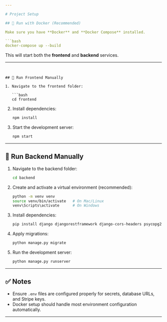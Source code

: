 ```yaml
---

# Project Setup

## 🔹 Run with Docker (Recommended)

Make sure you have **Docker** and **Docker Compose** installed.

```bash
docker-compose up --build
```

This will start both the **frontend** and **backend** services.

---
```


## 🔹 Run Frontend Manually

1. Navigate to the frontend folder:

   ```bash
   cd frontend
   ```
2. Install dependencies:

   ```bash
   npm install
   ```
3. Start the development server:

   ```bash
   npm start
   ```

---

## 🔹 Run Backend Manually

1. Navigate to the backend folder:

   ```bash
   cd backend
   ```
2. Create and activate a virtual environment (recommended):

   ```bash
   python -m venv venv
   source venv/bin/activate   # On Mac/Linux
   venv\Scripts\activate      # On Windows
   ```
3. Install dependencies:

   ```bash
   pip install django djangorestframework django-cors-headers psycopg2-binary pillow stripe channels reportlab django-environ dj-database-url
   ```
4. Apply migrations:

   ```bash
   python manage.py migrate
   ```
5. Run the development server:

   ```bash
   python manage.py runserver
   ```

---

## ✅ Notes

* Ensure `.env` files are configured properly for secrets, database URLs, and Stripe keys.
* Docker setup should handle most environment configuration automatically.

---